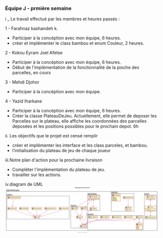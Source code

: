 



### Équipe J - prmière semaine


i _ Le travail effectué par les membres et heures passés :

1 -  Farahnaz kashandeh k. 
- Participer à la concéption avec mon équipe, 6 heures.
- créer et implémenter le class bambou et enum Couleur, 2 heures.


2 -  Kokou Eyram Joel Afetse
- Participer à la concéption avec mon équipe, 6 heures.
- Début de l'implémentation de la fonctionnalité de la pioche des parcelles, en cours

3 -  Mehdi Djohor
- Participer à la concéption avec mon équipe.

4 -  Yazid Iharkane
- Participer à la concéption avec mon équipe, 6 heures.
- Créer la classe PlateauDeJeu. Actuellement, elle permet de deposer les Parcelles sur le plateau, 
elle affiche les coordonnées des parcelles deposées et les positions possibles pour le prochain depot. 6h



ii. Les objectifs que le projet est censé remplir

- créer et implémenter les interface et les class parceles, et bambou.
- l’initialisation du plateau de jeu de chaque joueur


iii.Notre plan d'action pour la prochaine livraison
- Compléter l'implémentation du plateau de jeu.
- travailler sur les actions. 


iv.diagram de UML 
![conception_semaine1](uml_tp2_v1.png)




